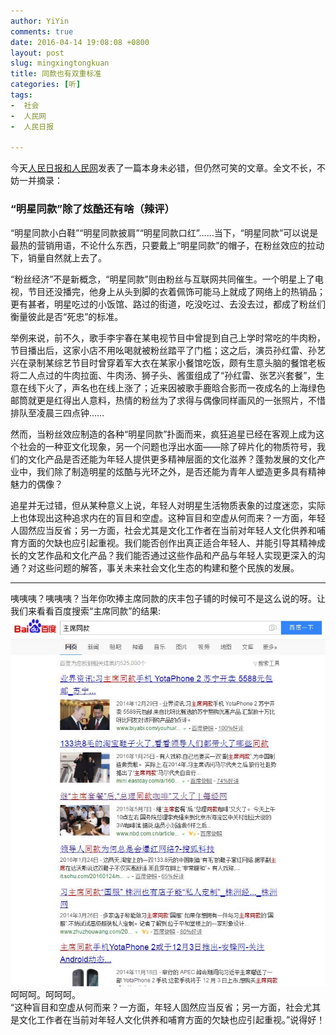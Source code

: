 ```yaml
---
author: YiYin
comments: true
date: 2016-04-14 19:08:08 +0800
layout: post
slug: mingxingtongkuan
title: 同款也有双重标准
categories: [听]
tags: 
-  社会
-  人民网
-  人民日报

---
```


<div class="commentsonquote">
<div class="yiyin">
今天<a href="http://paper.people.com.cn/rmrb/html/2016-04/14/nw.D110000renmrb_20160414_4-17.htm">人民日报和人民网</a>发表了一篇本身未必错，但仍然可笑的文章。全文不长，不妨一并摘录：<br/>
</div>
</div>

### “明星同款”除了炫酷还有啥（辣评）

“明星同款小白鞋”“明星同款披肩”“明星同款口红”……当下，“明星同款”可以说是最热的营销用语，不论什么东西，只要戴上“明星同款”的帽子，在粉丝效应的拉动下，销量自然就上去了。

“粉丝经济”不是新概念，“明星同款”则由粉丝与互联网共同催生。一个明星上了电视，节目还没播完，他身上从头到脚的衣着佩饰可能马上就成了网络上的热销品；更有甚者，明星吃过的小饭馆、路过的街道，吃没吃过、去没去过，都成了粉丝们衡量彼此是否“死忠”的标准。

举例来说，前不久，歌手李宇春在某电视节目中曾提到自己上学时常吃的牛肉粉，节目播出后，这家小店不用吆喝就被粉丝踏平了门槛；这之后，演员孙红雷、孙艺兴在录制某综艺节目时曾穿着军大衣在某家小餐馆吃饭，颇有生意头脑的餐馆老板将二人点过的牛肉拉面、牛肉汤、狮子头、酱蛋组成了“孙红雷、张艺兴套餐”，生意在线下火了，声名也在线上涨了；近来因被歌手鹿晗合影而一夜成名的上海绿色邮筒就更是红得出人意料，热情的粉丝为了求得与偶像同样画风的一张照片，不惜排队至凌晨三四点钟……

然而，当粉丝效应制造的各种“明星同款”扑面而来，疯狂追星已经在客观上成为这个社会的一种亚文化现象，另一个问题也浮出水面——除了碎片化的物质符号，我们的文化产品是否还能为年轻人提供更多精神层面的文化滋养？蓬勃发展的文化产业中，我们除了制造明星的炫酷与光环之外，是否还能为青年人塑造更多具有精神魅力的偶像？

追星并无过错，但从某种意义上说，年轻人对明星生活物质表象的过度迷恋，实际上也体现出这种追求内在的盲目和空虚。这种盲目和空虚从何而来？一方面，年轻人固然应当反省；另一方面，社会尤其是文化工作者在当前对年轻人文化供养和哺育方面的欠缺也应引起重视。我们能否创作出真正适合年轻人、并能引导其精神成长的文艺作品和文化产品？我们能否通过这些作品和产品与年轻人实现更深入的沟通？对这些问题的解答，事关未来社会文化生态的构建和整个民族的发展。

<hr/>
<div class="commentsonquote">
<div class="yiyin">
咦咦咦？咦咦咦？当年你吹捧主席同款的庆丰包子铺的时候可不是这么说的呀。让我们来看看百度搜索“主席同款”的结果:
<img src="/public/images/zhuxitongkuan.jpg">
呵呵呵。呵呵呵。<br/>
“这种盲目和空虚从何而来？一方面，年轻人固然应当反省；另一方面，社会尤其是文化工作者在当前对年轻人文化供养和哺育方面的欠缺也应引起重视。”说得好！<br/>
</div>
</div>

